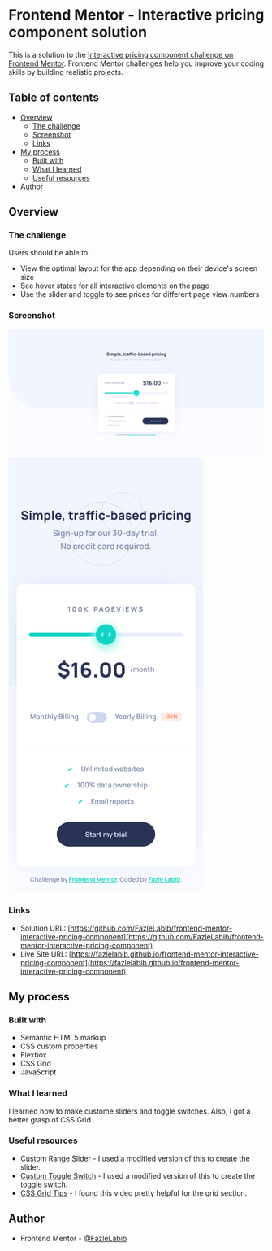 # Frontend Mentor - Interactive pricing component solution

This is a solution to the [Interactive pricing component challenge on Frontend Mentor](https://www.frontendmentor.io/challenges/interactive-pricing-component-t0m8PIyY8). Frontend Mentor challenges help you improve your coding skills by building realistic projects. 

## Table of contents

- [Overview](#overview)
  - [The challenge](#the-challenge)
  - [Screenshot](#screenshot)
  - [Links](#links)
- [My process](#my-process)
  - [Built with](#built-with)
  - [What I learned](#what-i-learned)
  - [Useful resources](#useful-resources)
- [Author](#author)

## Overview

### The challenge

Users should be able to:

- View the optimal layout for the app depending on their device's screen size
- See hover states for all interactive elements on the page
- Use the slider and toggle to see prices for different page view numbers

### Screenshot

![](./screenshots/desktop-screenshot.png)
![](./screenshots/mobile-screenshot.png)

### Links

- Solution URL: [https://github.com/FazleLabib/frontend-mentor-interactive-pricing-component](https://github.com/FazleLabib/frontend-mentor-interactive-pricing-component)
- Live Site URL: [https://fazlelabib.github.io/frontend-mentor-interactive-pricing-component](https://fazlelabib.github.io/frontend-mentor-interactive-pricing-component)

## My process

### Built with

- Semantic HTML5 markup
- CSS custom properties
- Flexbox
- CSS Grid
- JavaScript

### What I learned

I learned how to make custome sliders and toggle switches. Also, I got a better grasp of CSS Grid.

<!-- ```html
<h1>Some HTML code I'm proud of</h1>
```
```css
.proud-of-this-css {
  color: papayawhip;
}
```
```js
const proudOfThisFunc = () => {
  console.log('🎉')
}
``` -->

### Useful resources

- [Custom Range Slider](https://www.smashingmagazine.com/2021/12/create-custom-range-input-consistent-browsers/) - I used a modified version of this to create the slider.
- [Custom Toggle Switch](https://www.w3schools.com/howto/howto_css_switch.asp) - I used a modified version of this to create the toggle switch.
- [CSS Grid Tips](https://www.youtube.com/watch?v=rg7Fvvl3taU&t=1178s) - I found this video pretty helpful for the grid section.

## Author

- Frontend Mentor - [@FazleLabib](https://www.frontendmentor.io/profile/FazleLabib)
